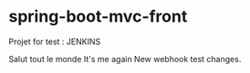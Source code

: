 # spring-boot-mvc-front
Projet for test : JENKINS

Salut tout le monde
It's me again
New webhook test changes.
